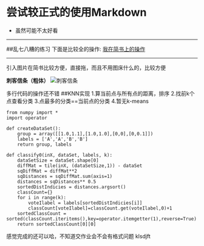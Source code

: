 # 尝试较正式的使用Markdown
* 虽然可能不太好看
***
##乱七八糟的练习
下面是比较全的操作:
[我在简书上的操作](http://www.jianshu.com/p/a96b77ba86e5)
***
引入图片在简书比较方便，直接拖，而且不用图床什么的，比较方便

**刺客信条（粗体）**
[]()
![刺客信条](http://upload-images.jianshu.io/upload_images/8685793-f63e8581c27758f4.jpg?imageMogr2/auto-orient/strip%7CimageView2/2/w/1240)

多行代码的操作还不错
##KNN实现
1.算当前点与所有点的距离，排序
2.找前k个点查看分类
3.点最多的分类==当前点的分类
4.暂无k-means
```
from numpy import *
import operator

def createDataSet():
    group = array([[1.0,1.1],[1.0,1.0],[0,0],[0,0.1]])
    labels = ['A','A','B','B']
    return group, labels

def classify0(inX, dataSet, labels, k):
    dataSetSize = dataSet.shape[0]
    diffMat = tile(inX, (dataSetSize,1)) - dataSet
    sqDiffMat = diffMat**2
    sqDistances = sqDiffMat.sum(axis=1)
    distances = sqDistances** 0.5
    sortedDistIndicies = distances.argsort()
    classCount={}    
    for i in range(k):
        voteIlabel = labels[sortedDistIndicies[i]]
        classCount[voteIlabel]=classCount.get(voteIlabel,0)+1
    sortedClassCount = sorted(classCount.iteritems(),key=operator.itemgetter(1),reverse=True)
    return sortedClassCount[0][0]

```

感觉完成的还可以哈，不知道交作业会不会有格式问题
klsdjft

